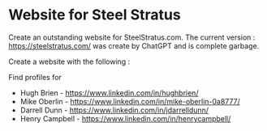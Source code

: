 # Website for Steel Stratus 

Create an outstanding website for SteelStratus.com.  The current version : https://steelstratus.com/  was create by ChatGPT and is complete garbage. 

Create a website with the following : 

Find profiles for 
- Hugh Brien - https://www.linkedin.com/in/hughbrien/
- Mike Oberlin - https://www.linkedin.com/in/mike-oberlin-0a8777/
- Darrell Dunn - https://www.linkedin.com/in/jdarrelldunn/ 
- Henry Campbell - https://www.linkedin.com/in/henrycampbell/






